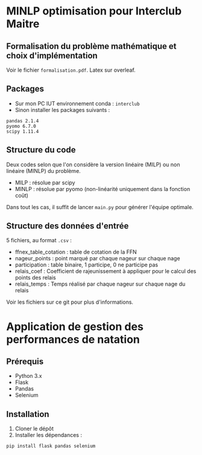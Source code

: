 # MINLP optimisation pour Interclub Maitre

## Formalisation du problème mathématique et choix d'implémentation

Voir le fichier `formalisation.pdf`.
Latex sur overleaf.

## Packages

- Sur mon PC IUT environnement conda : ```interclub```
- Sinon installer les packages suivants :

```
pandas 2.1.4
pyomo 6.7.0
scipy 1.11.4
```

## Structure du code
Deux codes selon que l'on considère la version linéaire (MILP) ou non linéaire (MINLP) du problème.
- MILP : résolue par scipy
- MINLP : résolue par pyomo (non-linéarité uniquement dans la fonction coût)

Dans tout les cas, il suffit de lancer `main.py` pour générer l'équipe optimale.

## Structure des données d'entrée

5 fichiers, au format `.csv` :
- ffnex_table_cotation : table de cotation de la FFN
- nageur_points : point marqué par chaque nageur sur chaque nage
- participation : table binaire, 1 participe, 0 ne participe pas
- relais_coef : Coefficient de rajeunissement à appliquer pour le calcul des points des relais
- relais_temps : Temps réalisé par chaque nageur sur chaque nage du relais

Voir les fichiers sur ce git pour plus d'informations.



# Application de gestion des performances de natation

## Prérequis
- Python 3.x
- Flask
- Pandas
- Selenium

## Installation

1. Cloner le dépôt
2. Installer les dépendances :

```bash
pip install flask pandas selenium